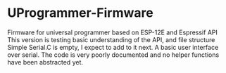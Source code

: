 # UProgrammer-Firmware
Firmware for universal programmer based on ESP-12E and Espressif API
This version is testing basic understanding of the API, and file structure
Simple Serial.C is empty, I expect to add to it next. A basic user interface over serial.
The code is very poorly documented and no helper functions have been abstracted yet.
